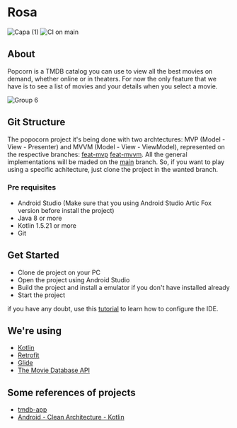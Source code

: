 # Rosa








![Capa (1)](https://user-images.githubusercontent.com/13178261/132895308-3ebb1678-14f1-48ca-a693-da8ea3d220b4.png)
![CI on main](https://github.com/filipecancio/popcorn/actions/workflows/main_build.yml/badge.svg?branch=main)




## About
Popcorn is a TMDB catalog you can use to view all the best movies on demand, whether online or in theaters. For now the only feature that we have is to see a list of movies and your details when you select a movie.

![Group 6](https://user-images.githubusercontent.com/13178261/135135982-a883b267-c853-44ef-9a48-8390d4671a99.png)


## Git Structure
The popocorn project it's being done with two archtectures: MVP (Model - View - Presenter) and MVVM (Model - View - ViewModel), represented on the respective branches: [feat-mvp](https://github.com/filipecancio/popcorn/tree/feat-mvp) [feat-mvvm](https://github.com/filipecancio/popcorn/tree/feat-mvvm). All the general implementations will be maded on the [main](https://github.com/filipecancio/popcorn) branch. So, if you want to play using a specific achitecture, just clone the project in the wanted branch.

### Pre requisites
- Android Studio (Make sure that you using Android Studio Artic Fox version before install the project)
- Java 8 or more
- Kotlin 1.5.21 or more
- Git

## Get Started

- Clone de project on your PC
- Open the project using Android Studio
- Build the project and install a emulator if you don't have installed already
- Start the project

if you have any doubt, use this [tutorial](https://www.youtube.com/watch?v=qZvlBLB31IQ) to learn how to configure the IDE.

## We're using
- [Kotlin](https://developer.android.com/kotlin?hl=pt&gclid=Cj0KCQjwpf2IBhDkARIsAGVo0D2B8VXch__xo4vNeZO7SGjzzIBVo9v49na5799jX39ioxawNWQRcHcaApTYEALw_wcB&gclsrc=aw.ds)
- [Retrofit](https://square.github.io/retrofit/)
- [Glide](http://bumptech.github.io/glide/)
- [The Movie Database API](https://developers.themoviedb.org/3)

## Some references of projects

- [tmdb-app](https://github.com/lucashenriqueos/tmdb-app)
- [Android - Clean Architecture - Kotlin](https://github.com/android10/Android-CleanArchitecture-Kotlin)
